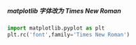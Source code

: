 ##### matplotlib 字体改为 Times New Roman

```python
import matplotlib.pyplot as plt
plt.rc('font',family='Times New Roman')
```

